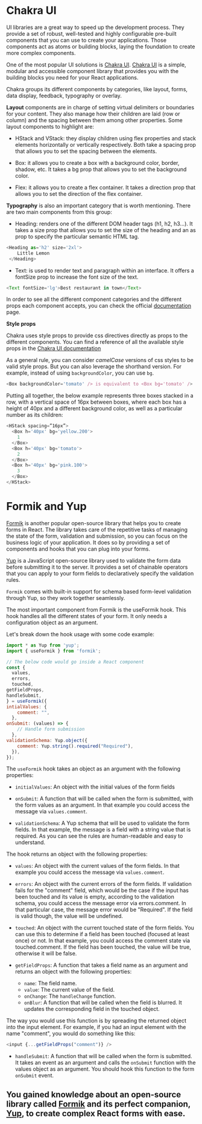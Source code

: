 # Chakra UI 
UI libraries are a great way to speed up the development process. They provide a set of robust, well-tested and highly configurable pre-built components that you can use to create your applications. Those components act as atoms or building blocks, laying the foundation to create more complex components.

One of the most popular UI solutions is [Chakra UI](https://v2.chakra-ui.com/). [Chakra UI](https://v2.chakra-ui.com/) is a simple, modular and accessible component library that provides you with the building blocks you need for your React applications. 

Chakra groups its different components by categories, like layout, forms, data display, feedback, typography or overlay.

**Layout** components are in charge of setting virtual delimiters or boundaries for your content. They also manage how their children are laid (row or column) and the spacing between them among other properties. Some layout components to highlight are:

- HStack and VStack: they display children using flex properties and stack elements horizontally or vertically respectively. Both take a spacing prop that allows you to set the spacing between the elements. 

- Box: it allows you to create a box with a background color, border, shadow, etc. It takes a bg prop that allows you to set the background color. 

- Flex: it allows you to create a flex container. It takes a direction prop that allows you to set the direction of the flex container.

**Typography** is also an important category that is worth mentioning. There are two main components from this group:

- Heading: renders one of the different DOM header tags (h1, h2, h3…). It takes a size prop that allows you to set the size of the heading and an as prop to specify the particular semantic HTML tag.

````javascript
<Heading as='h2' size='2xl'>
    Little Lemon
 </Heading>
```` 

- Text: is used to render text and paragraph within an interface. It offers a fontSize prop to increase the font size of the text.

````javascript
<Text fontSize='lg'>Best restaurant in town</Text>
```` 

In order to see all the different component categories and the different props each component accepts, you can check the official [documentation](https://v2.chakra-ui.com/docs/components) page.


**Style props**

Chakra uses style props to provide css directives directly as props to the different components. You can find a reference of all the available style props in the [Chakra UI documentation](https://v2.chakra-ui.com/docs/styled-system/style-props)


As a general rule, you can consider _camelCase_ versions of css styles to be valid style props. But you can also leverage the shorthand version. For example, instead of using `backgroundColor`, you can use `bg`.

````javascript
<Box backgroundColor='tomato' /> is equivalent to <Box bg='tomato' />
```` 

Putting all together, the below example represents three boxes stacked in a row, with a vertical space of 16px between boxes, where each box has a height of 40px and a different background color, as well as a particular number as its children:

````javascript
<HStack spacing=”16px”>
  <Box h='40px' bg='yellow.200'>
    1
  </Box>
  <Box h='40px' bg='tomato'>
    2
  </Box>
  <Box h='40px' bg='pink.100'>
    3
  </Box>
</HStack>
````

# Formik and Yup

[Formik](https://formik.org/) is another popular open-source library that helps you to create forms in React. The library takes care of the repetitive tasks of managing the state of the form, validation and submission, so you can focus on the business logic of your application. It does so by providing a set of components and hooks that you can plug into your forms.

[Yup](https://github.com/jquense/yup) is a JavaScript open-source library used to validate the form data before submitting it to the server. It provides a set of chainable operators that you can apply to your form fields to declaratively specify the validation rules.

`Formik` comes with built-in support for schema based form-level validation through Yup, so they work together seamlessly.

The most important component from Formik is the useFormik hook. This hook handles all the different states of your form. It only needs a configuration object as an argument.

Let's break down the hook usage with some code example:
````javascript
import * as Yup from 'yup';
import { useFormik } from 'formik';

// The below code would go inside a React component
const {
  values,
  errors,
  touched,
getFieldProps,
handleSubmit,
} = useFormik({
intialValues: {
    comment: "",
  },
onSubmit: (values) => {
    // Handle form submission
  },
validationSchema: Yup.object({
    comment: Yup.string().required("Required"),
  }),
});
````

The `useFormik` hook takes an object as an argument with the following properties:

- `initialValues`: An object with the initial values of the form fields 

- `onSubmit`: A function that will be called when the form is submitted, with the form values as an argument. In that example you could access the message via `values.comment`.

- `validationSchema`: A Yup schema that will be used to validate the form fields. In that example, the message is a field with a string value that is required. As you can see the rules are human-readable and easy to understand. 

The hook returns an object with the following properties:

- `values`: An object with the current values of the form fields. In that example you could access the message via `values.comment`.

- `errors`: An object with the current errors of the form fields. If validation fails for the "comment" field, which would be the case if the input has been touched and its value is empty, according to the validation schema, you could access the message error via errors.comment. In that particular case, the message error would be "Required". If the field is valid though, the value will be undefined. 

- `touched`: An object with the current touched state of the form fields. You can use this to determine if a field has been touched (focused at least once) or not. In that example, you could access the comment state via touched.comment. If the field has been touched, the value will be true, otherwise it will be false. 

- `getFieldProps`: A function that takes a field name as an argument and returns an object with the following properties: 
  - `name`: The field name.
  - `value`: The current value of the field.
  - `onChange`: The `handleChange` function.
  - `onBlur`: A function that will be called when the field is blurred. It updates the corresponding field in the touched object. 

The way you would use this function is by spreading the returned object into the input element. For example, if you had an input element with the name "comment", you would do something like this:
```javascript
<input {...getFieldProps("comment")} />
``` 

- `handleSubmit`: A function that will be called when the form is submitted. It takes an event as an argument and calls the `onSubmit` function with the values object as an argument. You should hook this function to the form `onSubmit` event. 

##  You gained knowledge about an open-source library called [Formik](https://formik.org/) and its perfect companion, [Yup](https://github.com/jquense/yup), to create complex React forms with ease.




























